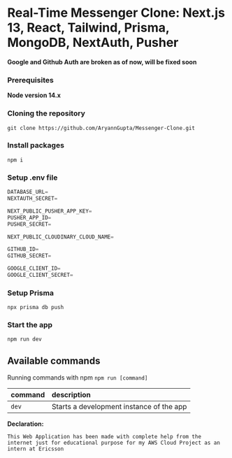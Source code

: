 # Real-Time Messenger Clone: Next.js 13, React, Tailwind, Prisma, MongoDB, NextAuth, Pusher

**Google and Github Auth are broken as of now, will be fixed soon**

### Prerequisites

**Node version 14.x**

### Cloning the repository

```shell
git clone https://github.com/AryannGupta/Messenger-Clone.git
```

### Install packages

```shell
npm i
```

### Setup .env file

```js
DATABASE_URL=
NEXTAUTH_SECRET=

NEXT_PUBLIC_PUSHER_APP_KEY=
PUSHER_APP_ID=
PUSHER_SECRET=

NEXT_PUBLIC_CLOUDINARY_CLOUD_NAME=

GITHUB_ID=
GITHUB_SECRET=

GOOGLE_CLIENT_ID=
GOOGLE_CLIENT_SECRET=
```

### Setup Prisma

```shell
npx prisma db push

```

### Start the app

```shell
npm run dev
```

## Available commands

Running commands with npm `npm run [command]`

| command | description                              |
| :------ | :--------------------------------------- |
| `dev`   | Starts a development instance of the app |

**Declaration:**

`This Web Application has been made with complete help from the internet just for educational purpose for my AWS Cloud Project as an intern at Ericsson`
